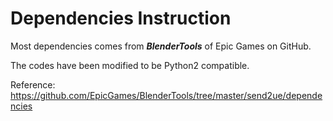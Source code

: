 # Dependencies Instruction

Most dependencies comes from ***BlenderTools*** of Epic Games on GitHub.

The codes have been modified to be Python2 compatible.

Reference:
https://github.com/EpicGames/BlenderTools/tree/master/send2ue/dependencies